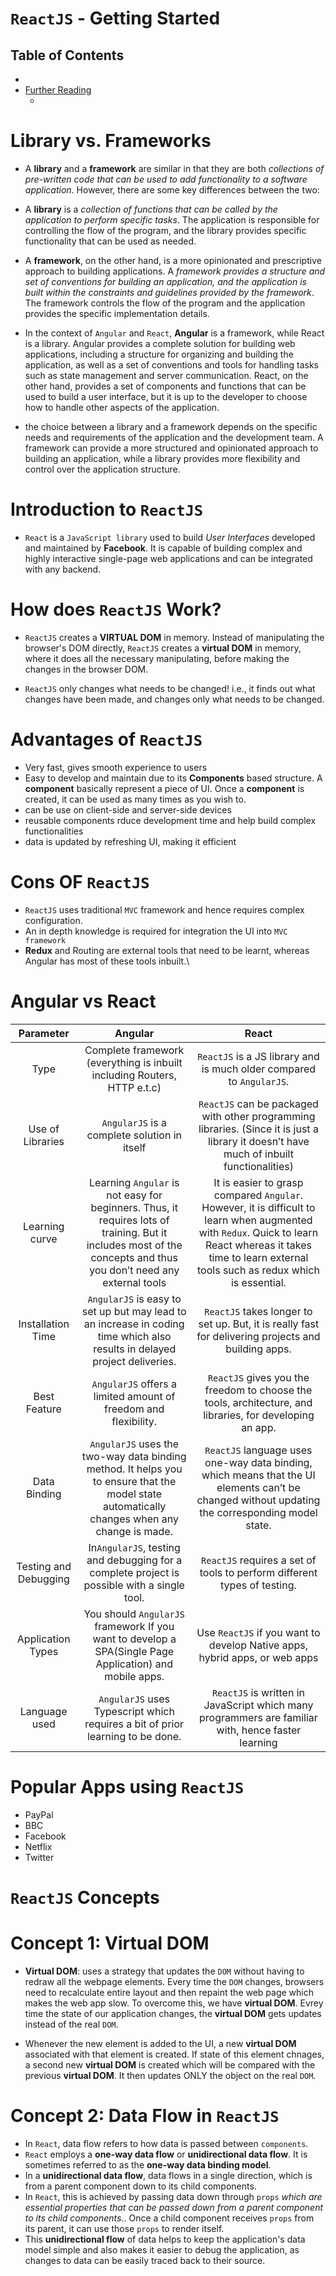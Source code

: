 # `ReactJS` - Getting Started

## Table of Contents
- []()
- [Further Reading]()
  - []()

# Library vs. Frameworks
* A __library__ and a __framework__ are similar in that they are both _collections of pre-written code that can be used to add functionality to a software application_. However, there are some key differences between the two:

* A __library__ is a _collection of functions that can be called by the application to perform specific tasks_. The application is responsible for controlling the flow of the program, and the library provides specific functionality that can be used as needed.

* A __framework__, on the other hand, is a more opinionated and prescriptive approach to building applications. A _framework provides a structure and set of conventions for building an application, and the application is built within the constraints and guidelines provided by the framework_. The framework controls the flow of the program and the application provides the specific implementation details.

* In the context of `Angular` and `React`, __Angular__ is a framework, while React is a library. Angular provides a complete solution for building web applications, including a structure for organizing and building the application, as well as a set of conventions and tools for handling tasks such as state management and server communication. React, on the other hand, provides a set of components and functions that can be used to build a user interface, but it is up to the developer to choose how to handle other aspects of the application.

*  the choice between a library and a framework depends on the specific needs and requirements of the application and the development team. A framework can provide a more structured and opinionated approach to building an application, while a library provides more flexibility and control over the application structure.

# Introduction to `ReactJS`
* `React` is a `JavaScript library` used to build _User Interfaces_ developed and maintained by __Facebook__. It is capable of building complex and highly interactive single-page web applications and can be integrated with any backend.

# How does `ReactJS` Work?
* `ReactJS` creates a __VIRTUAL DOM__ in memory. Instead of manipulating the browser's DOM directly, `ReactJS` creates a __virtual DOM__ in memory, where it does all the necessary manipulating, before making the changes in the browser DOM.

* `ReactJS` only changes what needs to be changed! i.e., it finds out what changes have been made, and changes only what needs to be changed.

# Advantages of `ReactJS`
* Very fast, gives smooth experience to users
* Easy to develop and maintain due to its __Components__ based structure. A __component__ basically represent a piece of UI. Once a __component__ is created, it can be used as many times as you wish to.
* can be use on client-side and server-side devices
* reusable components rduce development time and help build complex functionalities
* data is updated by refreshing UI, making it efficient

# Cons OF `ReactJS`
* `ReactJS` uses traditional `MVC` framework and hence requires complex configuration.
* An in depth knowledge is required for integration the UI into `MVC framework`
* __Redux__ and Routing are external tools that need to be learnt, whereas Angular has most of these tools inbuilt.\

# Angular vs React
Parameter | Angular | React
|:----------:|:-----------:|:-------------:|
Type | Complete framework (everything is inbuilt including Routers, HTTP e.t.c) | `ReactJS` is a JS library and is much older compared to `AngularJS`.
Use of Libraries | `AngularJS` is a complete solution in itself | `ReactJS` can be packaged with other programming libraries. (Since it is just a library it doesn’t have much of inbuilt functionalities)
Learning curve | Learning `Angular` is not easy for beginners. Thus, it requires lots of training. But it includes most of the concepts and thus you don’t need any external tools | It is easier to grasp compared `Angular`. However, it is difficult to learn when augmented with `Redux`. Quick to learn React whereas it takes time to learn external tools such as redux which is essential.
Installation Time | `AngularJS` is easy to set up but may lead to an increase in coding time which also results in delayed project deliveries. | `ReactJS` takes longer to set up. But, it is really fast for delivering projects and building apps.
Best Feature | `AngularJS` offers a limited amount of freedom and flexibility. | `ReactJS` gives you the freedom to choose the tools, architecture, and libraries, for developing an app.
Data Binding | `AngularJS` uses the two-way data binding method. It helps you to ensure that the model state automatically changes when any change is made. | `ReactJS` language uses one-way data binding, which means that the UI elements can’t be changed without updating the corresponding model state.
Testing and Debugging | In`AngularJS`, testing and debugging for a complete project is possible with a single tool. | `ReactJS` requires a set of tools to perform different types of testing.
Application Types | You should `AngularJS` framework If you want to develop a SPA(Single Page Application) and mobile apps. | Use `ReactJS` if you want to develop Native apps, hybrid apps, or web apps
Language used | `AngularJS` uses Typescript which requires a bit of prior learning to be done. | `ReactJS` is written in JavaScript which many programmers are familiar with, hence faster learning

# Popular Apps using `ReactJS`
* PayPal
* BBC
* Facebook
* Netflix
* Twitter

# `ReactJS` Concepts

# Concept 1: Virtual DOM
* __Virtual DOM__: uses a strategy that updates the `DOM` without having to redraw all the webpage elements. Every time the `DOM` changes, browsers need to recalculate entire layout and then repaint the web page which makes the web app slow. To overcome this, we have __virtual DOM__. Evrey time the state of our application changes, the __virtual DOM__ gets updates instead of the real `DOM`.

* Whenever the new element is added to the UI, a new __virtual DOM__ associated with that element is created. If state of this element chnages, a second new __virtual DOM__ is created which will be compared with the previous __virtual DOM__. It then updates ONLY the object on the real `DOM`.

# Concept 2: Data Flow in `ReactJS`
* In `React`, data flow refers to how data is passed between `components`. 
* `React` employs a __one-way data flow__ or __unidirectional data flow__. It is sometimes referred to as the __one-way data binding model__.
* In a __unidirectional data flow__, data flows in a single direction, which is from a parent component down to its child components. 
* In `React`, this is achieved by passing data down through `props` _which are essential properties that can be passed down from a parent component to its child components._. Once a child component receives `props` from its parent, it can use those `props` to render itself.
* This __unidirectional flow__ of data helps to keep the application's data model simple and also makes it easier to debug the application, as changes to data can be easily traced back to their source.